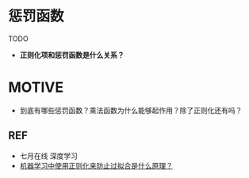 # 惩罚函数


TODO

* **正则化项和惩罚函数是什么关系？**



# MOTIVE

* 到底有哪些惩罚函数？乘法函数为什么能够起作用？除了正则化还有吗？









## REF

* 七月在线 深度学习
* [机器学习中使用正则化来防止过拟合是什么原理？](https://www.zhihu.com/question/20700829)
